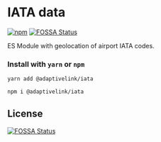 # IATA data

[![npm](https://img.shields.io/npm/v/@adaptivelink/iata.svg)](https://www.npmjs.com/package/@adaptivelink/iata)
[![FOSSA Status](https://app.fossa.com/api/projects/git%2Bgithub.com%2Fadaptive%2Fiata.svg?type=shield)](https://app.fossa.com/projects/git%2Bgithub.com%2Fadaptive%2Fiata?ref=badge_shield)

ES Module with geolocation of airport IATA codes.

### Install with `yarn` or `npm`

```bash
yarn add @adaptivelink/iata
```

```bash
npm i @adaptivelink/iata
```

## License
[![FOSSA Status](https://app.fossa.com/api/projects/git%2Bgithub.com%2Fadaptive%2Fiata.svg?type=large)](https://app.fossa.com/projects/git%2Bgithub.com%2Fadaptive%2Fiata?ref=badge_large)
